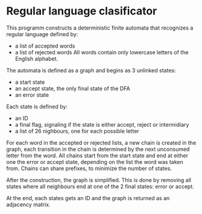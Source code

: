 # Regular language clasificator

This programm constructs a deterministic finite automata that recognizes a regular language defined by:
* a list of accepted words
* a list of rejected words
All words contain only lowercase letters of the English alphabet.

The automata is defined as a graph and begins as 3 unlinked states:
* a start state
* an accept state, the only final state of the DFA
* an error state

Each state is defined by:
* an ID
* a final flag, signaling if the state is either accept, reject or intermidiary
* a list of 26 nighbours, one for each possible letter

For each word in the accepted or rejected lists, a new chain is created in the graph, each transition in the chain is determined by the next unconsumed letter from the word. All chains start from the start state and end at either one the error or accept state, depending on the list the word was taken from. Chains can share prefixes, to minimize the number of states.

After the construction, the graph is simplified. This is done by removing all states where all neighbours end at one of the 2 final states: error or accept.

At the end, each states gets an ID and the graph is returned as an adjacency matrix.
